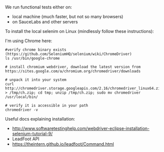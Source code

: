 We run functional tests either on:

  - local machine (much faster, but not so many browsers)
  - on SauceLabs and other servers


To install the local selenim on Linux (mindlessly follow these instructions):

I'm using Chrome here:

  ```
  #verify chrome binary exists (https://github.com/SeleniumHQ/selenium/wiki/ChromeDriver)
  ls /usr/bin/google-chrome

  # install chromium webdriver, download the latest version from
  https://sites.google.com/a/chromium.org/chromedriver/downloads

  # unpack it into your system
  curl http://chromedriver.storage.googleapis.com/2.16/chromedriver_linux64.zip > /tmp/ch.zip; cd tmp; unzip /tmp/ch.zip; sudo mv chromedriver /usr/local/bin/

  # verify it is accessible in your path
  chromedriver -v
  ```


Useful docs explaining installation:
 - http://www.softwaretestinghelp.com/webdriver-eclipse-installation-selenium-tutorial-9/
 - LeadFoot API
  - https://theintern.github.io/leadfoot/Command.html